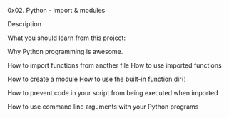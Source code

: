 0x02. Python - import & modules

Description

What you should learn from this project:

Why Python programming is awesome.

How to import functions from another file How to use imported functions

How to create a module How to use the built-in function dir()

How to prevent code in your script from being executed when imported

How to use command line arguments with your Python programs
